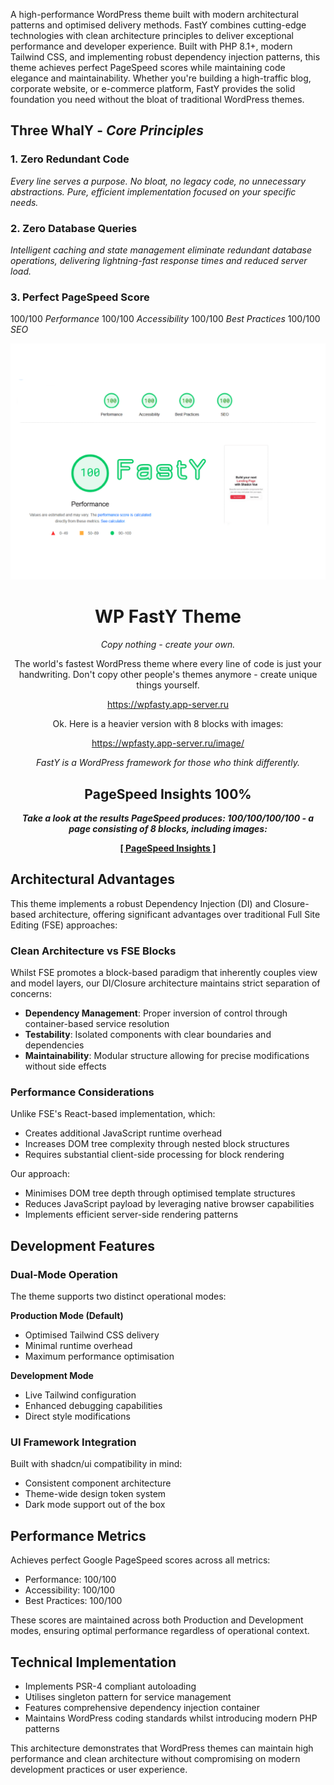 A high-performance WordPress theme built with modern architectural patterns and optimised delivery methods. FastY combines cutting-edge technologies with clean architecture principles to deliver exceptional performance and developer experience. Built with PHP 8.1+, modern Tailwind CSS, and implementing robust dependency injection patterns, this theme achieves perfect PageSpeed scores while maintaining code elegance and maintainability. Whether you're building a high-traffic blog, corporate website, or e-commerce platform, FastY provides the solid foundation you need without the bloat of traditional WordPress themes.

## Three WhalY - *Core Principles*

### 1. Zero Redundant Code
*Every line serves a purpose. No bloat, no legacy code, no unnecessary abstractions. Pure, efficient implementation focused on your specific needs.*

### 2. Zero Database Queries
*Intelligent caching and state management eliminate redundant database operations, delivering lightning-fast response times and reduced server load.*

### 3. Perfect PageSpeed Score
100/100 *Performance*
100/100 *Accessibility*
100/100 *Best Practices*
100/100 *SEO*

<div align="center">
    <img src="https://raw.githubusercontent.com/alexy-os/wp-fasty/refs/heads/main/screenshot.png" alt="FastY Theme" width="600">

# WP FastY Theme

*Copy nothing - create your own.*

The world's fastest WordPress theme where every line of code is just your handwriting. Don't copy other people's themes anymore - create unique things yourself.

https://wpfasty.app-server.ru

Ok. Here is a heavier version with 8 blocks with images:

https://wpfasty.app-server.ru/image/

*FastY is a WordPress framework for those who think differently.*

## PageSpeed Insights 100%

***Take a look at the results PageSpeed produces: 100/100/100/100 - a page consisting of 8 blocks, including images:***

[**[ PageSpeed Insights ]**](https://pagespeed.web.dev/analysis/https-wpfasty-app-server-ru-image/pixb8lmvgm?form_factor=desktop)

</div>

## Architectural Advantages

This theme implements a robust Dependency Injection (DI) and Closure-based architecture, offering significant advantages over traditional Full Site Editing (FSE) approaches:

### Clean Architecture vs FSE Blocks

Whilst FSE promotes a block-based paradigm that inherently couples view and model layers, our DI/Closure architecture maintains strict separation of concerns:

- **Dependency Management**: Proper inversion of control through container-based service resolution
- **Testability**: Isolated components with clear boundaries and dependencies
- **Maintainability**: Modular structure allowing for precise modifications without side effects

### Performance Considerations

Unlike FSE's React-based implementation, which:
- Creates additional JavaScript runtime overhead
- Increases DOM tree complexity through nested block structures
- Requires substantial client-side processing for block rendering

Our approach:
- Minimises DOM tree depth through optimised template structures
- Reduces JavaScript payload by leveraging native browser capabilities
- Implements efficient server-side rendering patterns

## Development Features

### Dual-Mode Operation

The theme supports two distinct operational modes:

**Production Mode (Default)**
- Optimised Tailwind CSS delivery
- Minimal runtime overhead
- Maximum performance optimisation

**Development Mode**
- Live Tailwind configuration
- Enhanced debugging capabilities
- Direct style modifications

### UI Framework Integration

Built with shadcn/ui compatibility in mind:
- Consistent component architecture
- Theme-wide design token system
- Dark mode support out of the box

## Performance Metrics

Achieves perfect Google PageSpeed scores across all metrics:
- Performance: 100/100
- Accessibility: 100/100
- Best Practices: 100/100

These scores are maintained across both Production and Development modes, ensuring optimal performance regardless of operational context.

## Technical Implementation

- Implements PSR-4 compliant autoloading
- Utilises singleton pattern for service management
- Features comprehensive dependency injection container
- Maintains WordPress coding standards whilst introducing modern PHP patterns

This architecture demonstrates that WordPress themes can maintain high performance and clean architecture without compromising on modern development practices or user experience.
